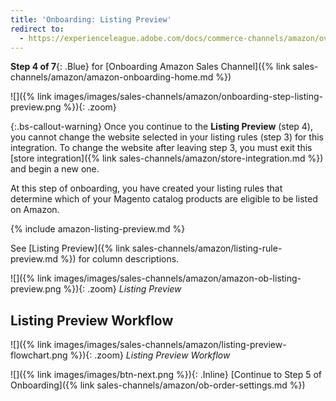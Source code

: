 ```yaml
---
title: 'Onboarding: Listing Preview'
redirect to:
  - https://experienceleague.adobe.com/docs/commerce-channels/amazon/overview.html
---
```



**Step 4 of 7**{: .Blue} for [Onboarding Amazon Sales Channel]({% link sales-channels/amazon/amazon-onboarding-home.md %})

![]({% link images/images/sales-channels/amazon/onboarding-step-listing-preview.png %}){: .zoom}

{:.bs-callout-warning}
Once you continue to the **Listing Preview** (step 4), you cannot change the website selected in your listing rules (step 3) for this integration. To change the website after leaving step 3, you must exit this [store integration]({% link sales-channels/amazon/store-integration.md %}) and begin a new one.

At this step of onboarding, you have created your listing rules that determine which of your Magento catalog products are eligible to be listed on Amazon.

{% include amazon-listing-preview.md %}

See [Listing Preview]({% link sales-channels/amazon/listing-rule-preview.md %}) for column descriptions.

![]({% link images/images/sales-channels/amazon/amazon-ob-listing-preview.png %}){: .zoom}
_Listing Preview_

## Listing Preview Workflow

![]({% link images/images/sales-channels/amazon/listing-preview-flowchart.png %}){: .zoom}
_Listing Preview Workflow_

![]({% link images/images/btn-next.png %}){: .Inline} [Continue to Step 5 of Onboarding]({% link sales-channels/amazon/ob-order-settings.md %})
